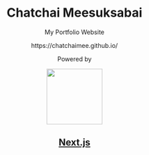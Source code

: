 <h1 align="center">Chatchai Meesuksabai</h1>

<p align="center">My Portfolio Website</p>

<p align="center">https://chatchaimee.github.io/</p>

<p align="center">Powered by</p>

<p align="center">
  <a href="https://nextjs.org">
    <img src="https://assets.vercel.com/image/upload/v1607554385/repositories/next-js/next-logo.png" height="128">
    <h2 align="center">Next.js</h1>
  </a>
</p>